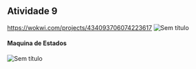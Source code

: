 ## Atividade 9

https://wokwi.com/projects/434093706074223617
![Sem título](https://github.com/user-attachments/assets/e9866562-2dc8-42fb-88b8-345676d9ab6b)

#### Maquina de Estados 

![Sem título](https://github.com/user-attachments/assets/f2e6ea9b-e541-4af5-8a20-07b8179ceffc)
